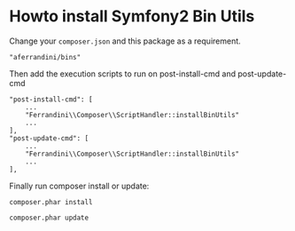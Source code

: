 # Howto install Symfony2 Bin Utils #

Change your `composer.json` and this package as a requirement.

    "aferrandini/bins"

Then add the execution scripts to run on post-install-cmd and post-update-cmd

    "post-install-cmd": [
        ...
        "Ferrandini\\Composer\\ScriptHandler::installBinUtils"
        ...
    ],
    "post-update-cmd": [
        ...
        "Ferrandini\\Composer\\ScriptHandler::installBinUtils"
        ...
    ],

Finally run composer install or update:

    composer.phar install

    composer.phar update

